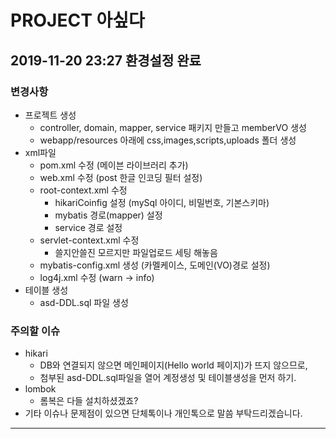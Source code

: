 # PROJECT 아싶다

## 2019-11-20 23:27 환경설정 완료

### 변경사항
* 프로젝트 생성
  * controller, domain, mapper, service 패키지 만들고 memberVO 생성
  * webapp/resources 아래에 css,images,scripts,uploads 폴더 생성
* xml파일
  * pom.xml 수정 (메이븐 라이브러리 추가)
  * web.xml 수정 (post 한글 인코딩 필터 설정)
  * root-context.xml 수정
    * hikariCoinfig 설정 (mySql 아이디, 비밀번호, 기본스키마)
    * mybatis 경로(mapper) 설정
    * service 경로 설정
  * servlet-context.xml 수정
    * 쓸지안쓸진 모르지만 파일업로드 세팅 해놓음
  * mybatis-config.xml 생성 (카멜케이스, 도메인(VO)경로 설정)
  * log4j.xml 수정 (warn -> info)
* 테이블 생성
  * asd-DDL.sql 파일 생성

### 주의할 이슈
* hikari
  * DB와 연결되지 않으면 메인페이지(Hello world 페이지)가 뜨지 않으므로,
  * 첨부된 asd-DDL.sql파일을 열어 계정생성 및 테이블생성을 먼저 하기.
* lombok
  * 롬복은 다들 설치하셨겠죠?
* 기타 이슈나 문제점이 있으면 단체톡이나 개인톡으로 말씀 부탁드리겠습니다.

--------------------------------------------------------------------
